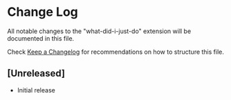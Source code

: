 # Change Log

All notable changes to the "what-did-i-just-do" extension will be documented in this file.

Check [Keep a Changelog](http://keepachangelog.com/) for recommendations on how to structure this file.

## [Unreleased]

- Initial release